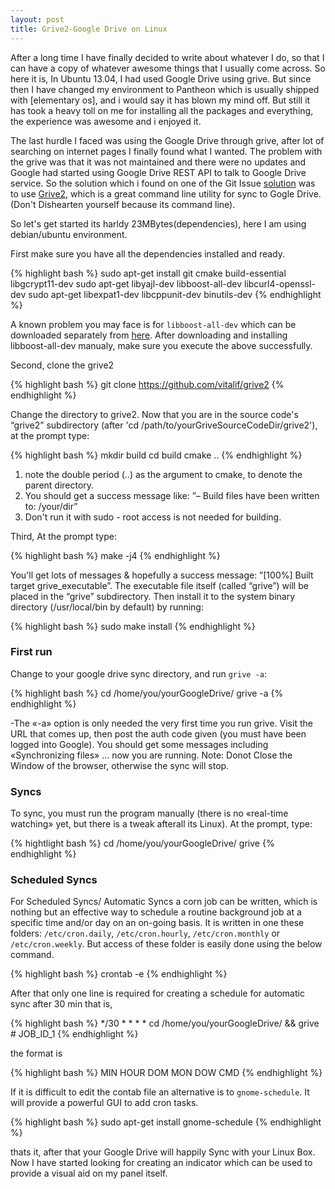 ```yaml
---
layout: post
title: Grive2-Google Drive on Linux
---
```


After a long time I have finally decided to write about whatever I do, so that I can have a copy of whatever awesome things that I usually come across. 
So here it is, In Ubuntu 13.04, I had used Google Drive using grive. But since then I have changed my environment to Pantheon which is usually shipped with [elementary os], and i would say it has blown my mind off. But still it has took a heavy toll on me for installing all the packages and everything, the experience was awesome and i enjoyed it.

The last hurdle I faced was using the Google Drive through grive, after lot of searching on internet pages I finally found what I wanted. The problem with the grive was that it was not maintained and there were no updates and Google had started using  Google Drive REST API to talk to Google Drive service. So the solution which i found on one of the Git Issue [solution](https://github.com/Grive/grive/issues/311) was to use [Grive2](http://yourcmc.ru/wiki/Grive2), which is a great command line utility for sync to Gogle Drive.(Don't Dishearten yourself because its command line).

So let's get started its harldy 23MBytes(dependencies), here I am using debian/ubuntu environment.

First make sure you have all the dependencies installed and ready.

{% highlight bash %}
sudo apt-get install git cmake build-essential libgcrypt11-dev 
sudo apt-get libyajl-dev libboost-all-dev libcurl4-openssl-dev 
sudo apt-get libexpat1-dev libcppunit-dev binutils-dev
{% endhighlight %}

A known problem you may face is for `libboost-all-dev` which can be downloaded separately from [here](http://packages.ubuntu.com/trusty/libboost1.55-all-dev). After downloading and installing libboost-all-dev manualy, make sure you execute the above successfully.

Second, clone the grive2

{% highlight bash %}
git clone https://github.com/vitalif/grive2
{% endhighlight %}

Change the directory to grive2. Now that you are in the source code's “grive2” subdirectory (after 'cd /path/to/yourGriveSourceCodeDir/grive2'), at the prompt type:

{% highlight bash %}
mkdir build
cd build
cmake ..
{% endhighlight %}

1. note the double period (..) as the argument to cmake, to denote the parent directory.
2. You should get a success message like: ”– Build files have been written to: /your/dir”
3. Don't run it with sudo - root access is not needed for building.

Third, At the prompt type:

{% highlight bash %}
make -j4
{% endhighlight %}

You'll get lots of messages & hopefully a success message: ”[100%] Built target grive_executable”. The executable file itself (called “grive”) will be placed in the “grive” subdirectory.
Then install it to the system binary directory (/usr/local/bin by default) by running:

{% highlight bash %}
sudo make install
{% endhighlight %}

### First run
Change to your google drive sync directory, and run `grive -a`:

{% highlight bash %}
cd /home/you/yourGoogleDrive/
grive -a
{% endhighlight %}

-The «-a» option is only needed the very first time you run grive.
Visit the URL that comes up, then post the auth code given (you must have been logged into Google). You should get some messages including «Synchronizing files» … now you are running.
Note: Donot Close the Window of the browser, otherwise the sync will stop.

### Syncs
To sync, you must run the program manually (there is no «real-time watching» yet, but there is a tweak afterall its Linux). At the prompt, type:

{% hightlight bash %}
cd /home/you/yourGoogleDrive/
grive
{% endhighlight %}

### Scheduled Syncs
For Scheduled Syncs/ Automatic Syncs a corn job can be written, which is nothing but an effective way to schedule a routine background job at a specific time and/or day on an on-going basis.
It is written in one these folders: `/etc/cron.daily`, `/etc/cron.hourly`, `/etc/cron.monthly` or `/etc/cron.weekly`. But access of these folder is easily done using the below command.

{% highlight bash %}
crontab -e
{% endhighlight %}

After that only one line is required for creating a schedule for automatic sync after 30 min that is,

{% highlight bash %}
*/30 * * * * cd /home/you/yourGoogleDrive/ && grive # JOB_ID_1
{% endhighlight %}

the format is 

{% highlight bash %}
MIN HOUR DOM MON DOW CMD
{% endhighlight %}

If it is difficult to edit the contab file an alternative is to `gnome-schedule`.  It will provide a powerful GUI to add cron tasks.

{% highlight bash %}
sudo apt-get install gnome-schedule
{% endhighlight %}

thats it, after that your Google Drive will happily Sync with your Linux Box. Now I have started looking for creating an indicator which can be used to provide a visual aid on my panel itself.


